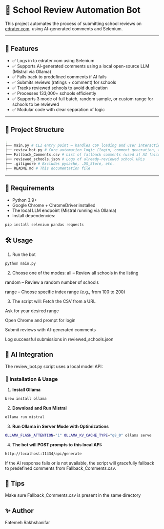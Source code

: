 # 🏫 School Review Automation Bot

This project automates the process of submitting school reviews on [edrater.com](https://edrater.com), using AI-generated comments and Selenium.

---

## 🚀 Features

- ✅ Logs in to edrater.com using Selenium
- ✅ Supports AI-generated comments using a local open-source LLM (Mistral via Ollama)
- ✅ Falls back to predefined comments if AI fails
- ✅ Submits reviews (ratings + comment) for schools
- ✅ Tracks reviewed schools to avoid duplication
- ✅ Processes 133,000+ schools efficiently
- ✅ Supports 3 mode of full batch, random sample, or custom range for schools to be reviewed
- ✅ Modular code with clear separation of logic

---

## 📂 Project Structure

```bash
.
├── main.py # CLI entry point – handles CSV loading and user interaction
├── review_bot.py # Core automation logic (login, comment generation, review submission)
├── Fallback_Comments.csv # List of fallback comments (used if AI fails)
├── reviewed_schools.json # Logs of already-reviewed school URLs
├── .gitignore # Excludes pycache, .DS_Store, etc.
├── README.md # This documentation file
```

---

## 🧠 Requirements

- Python 3.9+
- Google Chrome + ChromeDriver installed
- The local LLM endpoint (Mistral running via Ollama)
- Install dependencies:

```bash
pip install selenium pandas requests
```

## 🛠️ Usage
1. Run the bot

```bash
python main.py
```

2. Choose one of the modes:
all – Review all schools in the listing

random – Review a random number of schools

range – Choose specific index range (e.g., from 100 to 200)

3. The script will:
Fetch the CSV from a URL

Ask for your desired range

Open Chrome and prompt for login

Submit reviews with AI-generated comments

Log successful submissions in reviewed_schools.json

## 🤖 AI Integration
The review_bot.py script uses a local model API:

### 🔧 Installation & Usage

1. **Install Ollama**
```bash
brew install ollama
```
2. **Download and Run Mistral**
```bash
ollama run mistral
```
3. **Run Ollama in Server Mode with Optimizations**
```bash
OLLAMA_FLASH_ATTENTION="1" OLLAMA_KV_CACHE_TYPE="q8_0" ollama serve
```

4. **The bot will POST prompts to this local API:**
```bash
http://localhost:11434/api/generate
```
If the AI response fails or is not available, the script will gracefully fallback to predefined comments from Fallback_Comments.csv.

## 📌 Tips
Make sure Fallback_Comments.csv is present in the same directory

## ✨ Author
Fatemeh Rakhshanifar